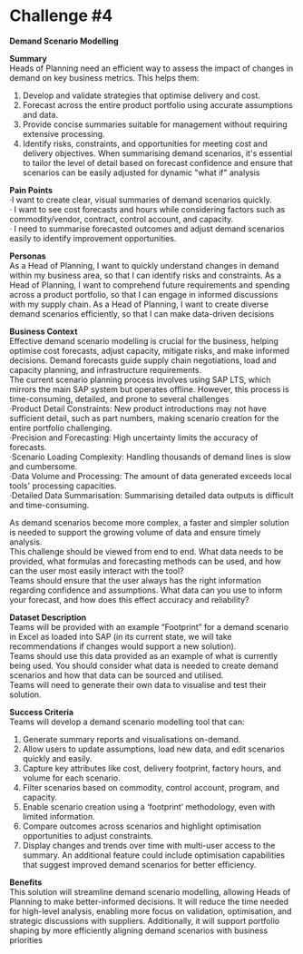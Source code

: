 # Challenge #4

**Demand Scenario Modelling**

**Summary**  
Heads of Planning need an efficient way to assess the impact of changes in demand on key
business metrics. This helps them:
1. Develop and validate strategies that optimise delivery and cost.
2. Forecast across the entire product portfolio using accurate assumptions and data.
3. Provide concise summaries suitable for management without requiring extensive
processing.
4. Identify risks, constraints, and opportunities for meeting cost and delivery objectives.
When summarising demand scenarios, it's essential to tailor the level of detail based on
forecast confidence and ensure that scenarios can be easily adjusted for dynamic "what if"
analysis

**Pain Points​**  
·I want to create clear, visual summaries of demand scenarios quickly.  
· I want to see cost forecasts and hours while considering factors such as commodity/vendor,
contract, control account, and capacity.  
· I need to summarise forecasted outcomes and adjust demand scenarios easily to identify
improvement opportunities.  

**Personas​**  
As a Head of Planning, I want to quickly understand changes in demand within my business
area, so that I can identify risks and constraints.
As a Head of Planning, I want to comprehend future requirements and spending across a
product portfolio, so that I can engage in informed discussions with my supply chain.
As a Head of Planning, I want to create diverse demand scenarios efficiently, so that I can
make data-driven decisions

**Business Context​**  
Effective demand scenario modelling is crucial for the business, helping optimise cost
forecasts, adjust capacity, mitigate risks, and make informed decisions. Demand forecasts
guide supply chain negotiations, load and capacity planning, and infrastructure
requirements.  
The current scenario planning process involves using SAP LTS, which mirrors the main SAP
system but operates offline. However, this process is time-consuming, detailed, and prone to
several challenges  
·Product Detail Constraints: New product introductions may not have sufficient detail, such as part
numbers, making scenario creation for the entire portfolio challenging.  
·Precision and Forecasting: High uncertainty limits the accuracy of forecasts.  
·Scenario Loading Complexity: Handling thousands of demand lines is slow and cumbersome.  
·Data Volume and Processing: The amount of data generated exceeds local tools' processing
capacities.  
·Detailed Data Summarisation: Summarising detailed data outputs is difficult and time-consuming.  

As demand scenarios become more complex, a faster and simpler solution is needed to support the
growing volume of data and ensure timely analysis.  
This challenge should be viewed from end to end. What data needs to be provided, what formulas and
forecasting methods can be used, and how can the user most easily interact with the tool?  
Teams should ensure that the user always has the right information regarding confidence and
assumptions. What data can you use to inform your forecast, and how does this effect accuracy and
reliability?  

**Dataset Description**  
Teams will be provided with an example “Footprint” for a demand scenario in Excel as loaded
into SAP (in its current state, we will take recommendations if changes would support a new
solution).  
Teams should use this data provided as an example of what is currently being used. You
should consider what data is needed to create demand scenarios and how that data can be
sourced and utilised.  
Teams will need to generate their own data to visualise and test their solution.  

**Success Criteria​**  
Teams will develop a demand scenario modelling tool that can:
1. Generate summary reports and visualisations on-demand.
2. Allow users to update assumptions, load new data, and edit scenarios quickly and easily.
3. Capture key attributes like cost, delivery footprint, factory hours, and volume for each
scenario.
4. Filter scenarios based on commodity, control account, program, and capacity.
5. Enable scenario creation using a ‘footprint’ methodology, even with limited information.
6. Compare outcomes across scenarios and highlight optimisation opportunities to adjust
constraints.
7. Display changes and trends over time with multi-user access to the summary.
An additional feature could include optimisation capabilities that suggest improved demand
scenarios for better efficiency.

**Benefits​**  
This solution will streamline demand scenario modelling, allowing Heads of Planning to make
better-informed decisions. It will reduce the time needed for high-level analysis, enabling
more focus on validation, optimisation, and strategic discussions with suppliers.
Additionally, it will support portfolio shaping by more efficiently aligning demand scenarios
with business priorities

